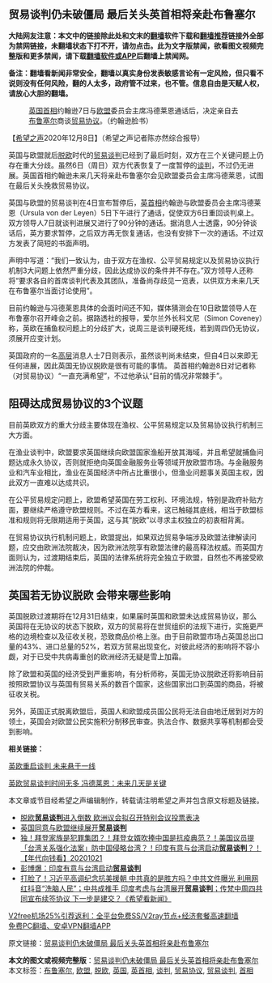  <h2>贸易谈判仍未破僵局 最后关头英首相将亲赴布鲁塞尔</h2> <p class="notice"><b>大陆网友注意：本文中的链接除此处和文末的<a href="https://github.com/bannedbook/fanqiang" >翻墙</a>软件下载和<a href="https://github.com/killgcd/justmysocks/blob/master/README.md">翻墙推荐</a>链接外全部为禁网链接，未翻墙状态下打不开，请勿点击。此为文字版禁闻，欲看图文视频完整版和更多禁闻，请下载<a href="https://github.com/bannedbook/fanqiang">翻墙软件或APP</a>后翻墙上禁闻网。</p><p>备注：翻墙看新闻非常安全，翻墙以真实身份发表敏感言论有一定风险，但只看不说则没有任何风险，翻的人太多，政府管不过来，也不管。信息自由是天赋人权，请放心大胆的翻墙。</b></p>  <div class="entry"> <figure><figcaption><a href="https://www.bannedbook.org/bnews/tag/%e8%8b%b1%e5%9b%bd/" class="st_tag internal_tag" rel="tag" title="标签 英国 下的日志">英国</a><a href="https://www.bannedbook.org/bnews/tag/%e9%a6%96%e7%9b%b8/" class="st_tag internal_tag" rel="tag" title="标签 首相 下的日志">首相</a>约翰逊7日与<a href="https://www.bannedbook.org/bnews/tag/%e6%ac%a7%e7%9b%9f/" class="st_tag internal_tag" rel="tag" title="标签 欧盟 下的日志">欧盟</a>委员会主席冯德莱恩通话后，决定亲自去<a href="https://www.bannedbook.org/bnews/tag/%e5%b8%83%e9%b2%81%e5%a1%9e%e5%b0%94/" class="st_tag internal_tag" rel="tag" title="标签 布鲁塞尔 下的日志">布鲁塞尔</a>商谈<a href="https://www.bannedbook.org/bnews/tag/%E8%B4%B8%E6%98%93%E5%8D%8F%E8%AE%AE/" class="st_tag internal_tag" rel="tag" title="标签 贸易协议 下的日志">贸易协议</a>。（约翰逊脸书）</figcaption></figure> <p>【<span class='wp_keywordlink_affiliate'><a href="https://www.soundofhope.org" title="希望之声" target="_blank">希望之声</a></span>2020年12月8日】（希望之声记者陈亦然综合报导）</p> <p>英国与欧盟就后<a href="https://www.bannedbook.org/bnews/tag/%E8%84%B1%E6%AC%A7/" class="st_tag internal_tag" rel="tag" title="标签 脱欧 下的日志">脱欧</a>时代的<a href="https://www.bannedbook.org/bnews/tag/%E8%B4%B8%E6%98%93%E8%B0%88%E5%88%A4/" class="st_tag internal_tag" rel="tag" title="标签 贸易谈判 下的日志">贸易谈判</a>已经到了最后时刻，双方在三个关键问题上仍存在重大分歧。虽然6日（周日）双方代表恢复了一度暂停的<a href="https://www.bannedbook.org/bnews/tag/%E8%B0%88%E5%88%A4/" class="st_tag internal_tag" rel="tag" title="标签 谈判 下的日志">谈判</a>，不过仍无进展。英国首相约翰逊未来几天将亲赴布鲁塞尔会见欧盟委员会主席冯德莱恩，试图在最后关头挽救贸易协议。</p> <p>英国与欧盟的贸易谈判在4日宣布暂停后，<a href="https://www.bannedbook.org/bnews/tag/%E8%8B%B1%E9%A6%96%E7%9B%B8/" class="st_tag internal_tag" rel="tag" title="标签 英首相 下的日志">英首相</a>约翰逊与欧盟委员会主席冯德莱恩（Ursula von der Leyen）5日下午进行了通话，促使双方6日重回谈判桌上。双方领导人7日就谈判进展又进行了90分钟的通话。据消息人士透露，90分钟谈话后，英方要求暂停，之后双方再无恢复通话，也没有安排下一次的通话。不过双方发表了简短的书面声明。</p> <p>声明中写道：“我们一致认为，由于双方在渔权、公平贸易规定以及贸易协议执行机制3大问题上依然严重分歧，因此达成协议的条件并不存在。”双方领导人还称将“要求各自的首席谈判代表及其团队，准备尚存歧见一览表，以供双方未来几天在布鲁塞尔当面讨论使用”。</p>  <p>目前约翰逊与冯德莱恩具体的会面时间还不知，媒体猜测会在10日欧盟领导人在布鲁塞尔召开峰会之前。据路透社的报导，爱尔兰外长科文尼（Simon Coveney）称，英欧在捕鱼权问题上的分歧扩大，说周三是谈判硬死线，若到周四仍无协议，须展开应变计划。</p> <p>英国政府的一名<span class='wp_keywordlink_affiliate'><a href="https://www.bannedbook.org/bnews/ccpdope/" title="中共高层内幕" target="_blank">高层</a></span>消息人士7日则表示，虽然谈判尚未结束，但自4日以来即无任何进展，因此英国无协议脱欧是很有可能的事情。 英首相约翰逊8日对记者称（对贸易协议）“一直充满希望”，不过他承认“目前的情况非常棘手”。</p> <h2><strong>阻碍达成贸易协议的3个议题</strong></h2> <p>目前英欧双方的重大分歧主要体现在渔权、公平贸易规定以及贸易协议执行机制三大方面。</p> <p>在渔业谈判中，欧盟要求英国继续向欧盟国家渔船开放其海域，并且希望就捕鱼问题达成永久协议，否则就拒绝向英国金融服务业等领域开放欧盟市场。与金融服务业和汽车业相比，渔业在英国经济中所占比重很小，但渔业问题事关英国主权，因此双方一直难以达成共识。</p>  <p>在公平贸易规定问题上，欧盟希望英国在劳工权利、环境法规，特别是政府补贴方面，要继续严格遵守欧盟规则。不过在英方看来，这已触碰其底线，相当于欧盟标准和规则将无限期适用于英国，这与其“脱欧”以寻求主权独立的初衷相背离。</p> <p>在贸易协议执行机制问题上，欧盟提出，如果双边贸易争端涉及欧盟法律解读问题，应交由欧洲法院裁决，因为欧洲法院享有欧盟法律的最高释法权威。而英国方面则认为，过渡期结束后，英国的法律系统将完全独立于欧盟，自然也不再接受欧洲法院的仲裁。</p> <h2><strong>英国若无协议脱欧 会带来哪些影响</strong></h2> <p>英国脱欧过渡期将在12月31日结束，如果届时英国和欧盟未达成贸易协议，那么英国将在无协议的状态下脱欧，双方的贸易将在世贸组织的法规下进行，实施更严格的边境检查以及征收关税，恐致商品价格上涨。由于目前欧盟市场占英国总出口量的43%、进口总量的52%，若双方贸易出现变化，对彼此经济的影响将不容小觑，对于已受中共病毒重创的欧洲经济无疑是雪上加霜。</p> <p>除了欧盟和英国的经济受到严重影响，有分析师称，英国无协议脱欧还将影响目前按照欧盟协议与英国有贸易关系的数百个国家，这些国家出口到英国的商品，将被征收关税。</p>  <p>另外，英国正式脱离欧盟后，英国人和欧盟成员国公民将无法自由地迁居到对方的领土，英国会对欧盟公民实施积分制移民审查。执法合作、数据共享等机制都会受到影响。</p> <p><strong>相关链接：</strong></p> <p><a href="https://www.soundofhope.org/post/451060">英欧重启谈判 未来悬于一线</a></p> <p><a href="https://www.soundofhope.org/post/447619">英欧贸易谈判时间无多 冯德莱恩：未来几天是关键</a></p>  <p>本文章或节目经希望之声编辑制作，转载请注明希望之声并包含原文标题及链接。</p> <ul class='op-related-articles' title='相关阅读'> <li><a href='https://www.bannedbook.org/bnews/cnnews/20201124/1435911.html' target='_blank'>脱欧<b>贸易谈判</b>进入倒数 欧洲议会拟召开特别会议投票表决</a></li> <li><a href='https://www.bannedbook.org/bnews/baitai/20201022/1418181.html' target='_blank'>英国同意与欧盟继续展开<b>贸易谈判</b></a></li> <li><a href='https://www.bannedbook.org/bnews/taiwannews/20201021/1417878.html' target='_blank'>独！拜登家族是犯罪集团？！拜登女婿吹捧中国是抗疫典范？！美国议员提「台湾关系强化法案」防中国侵略台湾？！印度有意与台湾启动<b>贸易谈判</b>？！【年代向钱看】20201021</a></li> <li><a href='https://www.bannedbook.org/bnews/taiwannews/20201021/1417627.html' target='_blank'>彭博爆：印度有意与台湾启动<b>贸易谈判</b></a></li> <li><a href='https://www.bannedbook.org/bnews/bannedvideo/20201021/1417558.html' target='_blank'>打脸了！习近平高调纪念抗美援朝 中共真的是胜方吗？中共文件曝光 利用网红抖音“洗脑人民”；中共成推手 印度考虑与台湾展开<b>贸易谈判</b>；传梵中周四共同宣布续签协议 下一步是建交？《希望看新闻》</a></li> </ul> <p class="texttj"> <a href="https://github.com/bannedbook/fanqiang/wiki/V2ray%E6%9C%BA%E5%9C%BA" target="_blank">V2free机场25%引荐返利：全平台免费SS/V2ray节点+经济套餐高速翻墙</a><br/> <a href="https://github.com/bannedbook/fanqiang/wiki/%E7%A6%81%E9%97%BB%E7%BD%91%E5%AE%89%E5%8D%93%E7%BF%BB%E5%A2%99%E6%96%B0%E9%97%BBAPP" target="_blank">免费PC翻墙、安卓VPN翻墙APP</a></p><p>原文链接：<a class="src_link"  href="https://www.soundofhope.org/post/451528" target="_blank">贸易谈判仍未破僵局 最后关头英首相将亲赴布鲁塞尔</a></p><a name='sharetosocial'></a>       <div><b>本文的图文或视频完整版</b>：<a href='https://www.bannedbook.org/bnews/comments/20201208/1444270.html'>贸易谈判仍未破僵局 最后关头英首相将亲赴布鲁塞尔</a></div>  </div><!--END ENTRY--> <div class="postfooter"> <div>本文标签：<a href="https://www.bannedbook.org/bnews/tag/%e5%b8%83%e9%b2%81%e5%a1%9e%e5%b0%94/" rel="tag">布鲁塞尔</a>, <a href="https://www.bannedbook.org/bnews/tag/%e6%ac%a7%e7%9b%9f/" rel="tag">欧盟</a>, <a href="https://www.bannedbook.org/bnews/tag/%E8%84%B1%E6%AC%A7/" rel="tag">脱欧</a>, <a href="https://www.bannedbook.org/bnews/tag/%e8%8b%b1%e5%9b%bd/" rel="tag">英国</a>, <a href="https://www.bannedbook.org/bnews/tag/%E8%8B%B1%E9%A6%96%E7%9B%B8/" rel="tag">英首相</a>, <a href="https://www.bannedbook.org/bnews/tag/%E8%B0%88%E5%88%A4/" rel="tag">谈判</a>, <a href="https://www.bannedbook.org/bnews/tag/%E8%B4%B8%E6%98%93%E5%8D%8F%E8%AE%AE/" rel="tag">贸易协议</a>, <a href="https://www.bannedbook.org/bnews/tag/%E8%B4%B8%E6%98%93%E8%B0%88%E5%88%A4/" rel="tag">贸易谈判</a>, <a href="https://www.bannedbook.org/bnews/tag/%e9%a6%96%e7%9b%b8/" rel="tag">首相</a></div>  </div><!--END POSTFOOTER--> 